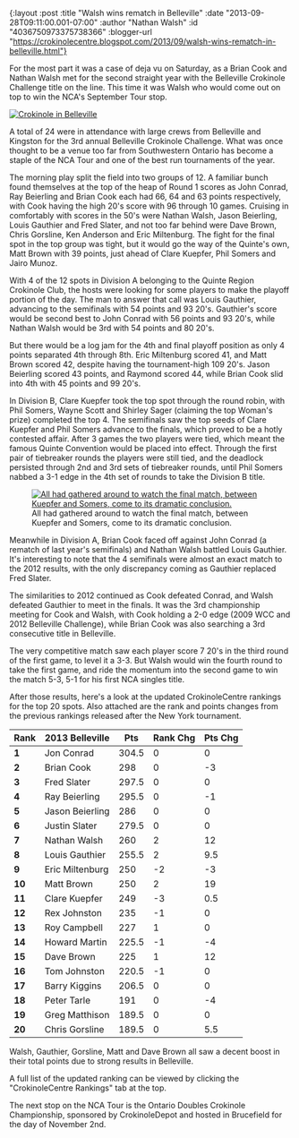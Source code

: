 {:layout :post
 :title "Walsh wins rematch in Belleville"
 :date "2013-09-28T09:11:00.001-07:00"
 :author "Nathan Walsh"
 :id "4036750973375738366"
 :blogger-url "https://crokinolecentre.blogspot.com/2013/09/walsh-wins-rematch-in-belleville.html"}

For the most part it was a case of deja vu on Saturday, as a Brian Cook and Nathan Walsh met for the second straight year with the Belleville Crokinole Challenge title on the line. This time it was Walsh who would come out on top to win the NCA's September Tour stop.

[![Crokinole in Belleville](/images/2013-09-28-walsh-wins-rematch-in-belleville/IMG_2280.jpg)](/images/2013-09-28-walsh-wins-rematch-in-belleville/IMG_2280.jpg)

A total of 24 were in attendance with large crews from Belleville and Kingston for the 3rd annual Belleville Crokinole Challenge. What was once thought to be a venue too far from Southwestern Ontario has become a staple of the NCA Tour and one of the best run tournaments of the year.

The morning play split the field into two groups of 12. A familiar bunch found themselves at the top of the heap of Round 1 scores as John Conrad, Ray Beierling and Brian Cook each had 66, 64 and 63 points respectively, with Cook having the high 20's score with 96 through 10 games. Cruising in comfortably with scores in the 50's were Nathan Walsh, Jason Beierling, Louis Gauthier and Fred Slater, and not too far behind were Dave Brown, Chris Gorsline, Ken Anderson and Eric Miltenburg. The fight for the final spot in the top group was tight, but it would go the way of the Quinte's own, Matt Brown with 39 points, just ahead of Clare Kuepfer, Phil Somers and Jairo Munoz.

With 4 of the 12 spots in Division A belonging to the Quinte Region Crokinole Club, the hosts were looking for some players to make the playoff portion of the day. The man to answer that call was Louis Gauthier, advancing to the semifinals with 54 points and 93 20's. Gauthier's score would be second best to John Conrad with 56 points and 93 20's, while Nathan Walsh would be 3rd with 54 points and 80 20's.

But there would be a log jam for the 4th and final playoff position as only 4 points separated 4th through 8th. Eric Miltenburg scored 41, and Matt Brown scored 42, despite having the tournament-high 109 20's. Jason Beierling scored 43 points, and Raymond scored 44, while Brian Cook slid into 4th with 45 points and 99 20's.

In Division B, Clare Kuepfer took the top spot through the round robin, with Phil Somers, Wayne Scott and Shirley Sager (claiming the top Woman's prize) completed the top 4. The semifinals saw the top seeds of Clare Kuepfer and Phil Somers advance to the finals, which proved to be a hotly contested affair. After 3 games the two players were tied, which meant the famous Quinte Convention would be placed into effect. Through the first pair of tiebreaker rounds the players were still tied, and the deadlock persisted through 2nd and 3rd sets of tiebreaker rounds, until Phil Somers nabbed a 3-1 edge in the 4th set of rounds to take the Division B title.

<figure>
	<a href="/images/2013-09-28-walsh-wins-rematch-in-belleville/IMG\_2281.jpg"><img src="/images/2013-09-28-walsh-wins-rematch-in-belleville/IMG\_2281.jpg" alt="All had gathered around to watch the final match, between Kuepfer and Somers, come to its dramatic conclusion." /></a>
	<figcaption>All had gathered around to watch the final match, between Kuepfer and Somers, come to its dramatic conclusion.</figcaption>
</figure>

Meanwhile in Division A, Brian Cook faced off against John Conrad (a rematch of last year's semifinals) and Nathan Walsh battled Louis Gauthier. It's interesting to note that the 4 semifinals were almost an exact match to the 2012 results, with the only discrepancy coming as Gauthier replaced Fred Slater.

The similarities to 2012 continued as Cook defeated Conrad, and Walsh defeated Gauthier to meet in the finals. It was the 3rd championship meeting for Cook and Walsh, with Cook holding a 2-0 edge (2009 WCC and 2012 Belleville Challenge), while Brian Cook was also searching a 3rd consecutive title in Belleville.

The very competitive match saw each player score 7 20's in the third round of the first game, to level it a 3-3. But Walsh would win the fourth round to take the first game, and ride the momentum into the second game to win the match 5-3, 5-1 for his first NCA singles title.

After those results, here's a look at the updated CrokinoleCentre rankings for the top 20 spots. Also attached are the rank and points changes from the previous rankings released after the New York tournament.

<table>
	<thead>
		<tr>
			<th>Rank</th>
			<th>2013 Belleville</th>
			<th>Pts</th>
			<th>Rank Chg</th>
			<th>Pts Chg</th>
		</tr>
	</thead>
	<tbody>
		<tr>
			<td><strong>1</strong></td>
			<td>Jon Conrad</td>
			<td>304.5</td>
			<td>0</td>
			<td>0</td>
		</tr>
		<tr>
			<td><strong>2</strong></td>
			<td>Brian Cook</td>
			<td>298</td>
			<td>0</td>
			<td>-3</td>
		</tr>
		<tr>
			<td><strong>3</strong></td>
			<td>Fred Slater</td>
			<td>297.5</td>
			<td>0</td>
			<td>0</td>
		</tr>
		<tr>
			<td><strong>4</strong></td>
			<td>Ray Beierling</td>
			<td>295.5</td>
			<td>0</td>
			<td>-1</td>
		</tr>
		<tr>
			<td><strong>5</strong></td>
			<td>Jason Beierling</td>
			<td>286</td>
			<td>0</td>
			<td>0</td>
		</tr>
		<tr>
			<td><strong>6</strong></td>
			<td>Justin Slater</td>
			<td>279.5</td>
			<td>0</td>
			<td>0</td>
		</tr>
		<tr>
			<td><strong>7</strong></td>
			<td>Nathan Walsh</td>
			<td>260</td>
			<td>2</td>
			<td>12</td>
		</tr>
		<tr>
			<td><strong>8</strong></td>
			<td>Louis Gauthier</td>
			<td>255.5</td>
			<td>2</td>
			<td>9.5</td>
		</tr>
		<tr>
			<td><strong>9</strong></td>
			<td>Eric Miltenburg</td>
			<td>250</td>
			<td>-2</td>
			<td>-3</td>
		</tr>
		<tr>
			<td><strong>10</strong></td>
			<td>Matt Brown</td>
			<td>250</td>
			<td>2</td>
			<td>19</td>
		</tr>
		<tr>
			<td><strong>11</strong></td>
			<td>Clare Kuepfer</td>
			<td>249</td>
			<td>-3</td>
			<td>0.5</td>
		</tr>
		<tr>
			<td><strong>12</strong></td>
			<td>Rex Johnston</td>
			<td>235</td>
			<td>-1</td>
			<td>0</td>
		</tr>
		<tr>
			<td><strong>13</strong></td>
			<td>Roy Campbell</td>
			<td>227</td>
			<td>1</td>
			<td>0</td>
		</tr>
		<tr>
			<td><strong>14</strong></td>
			<td>Howard Martin</td>
			<td>225.5</td>
			<td>-1</td>
			<td>-4</td>
		</tr>
		<tr>
			<td><strong>15</strong></td>
			<td>Dave Brown</td>
			<td>225</td>
			<td>1</td>
			<td>12</td>
		</tr>
		<tr>
			<td><strong>16</strong></td>
			<td>Tom Johnston</td>
			<td>220.5</td>
			<td>-1</td>
			<td>0</td>
		</tr>
		<tr>
			<td><strong>17</strong></td>
			<td>Barry Kiggins</td>
			<td>206.5</td>
			<td>0</td>
			<td>0</td>
		</tr>
		<tr>
			<td><strong>18</strong></td>
			<td>Peter Tarle</td>
			<td>191</td>
			<td>0</td>
			<td>-4</td>
		</tr>
		<tr>
			<td><strong>19</strong></td>
			<td>Greg Matthison</td>
			<td>189.5</td>
			<td>0</td>
			<td>0</td>
		</tr>
		<tr>
			<td><strong>20</strong></td>
			<td>Chris Gorsline</td>
			<td>189.5</td>
			<td>0</td>
			<td>5.5</td>
		</tr>
	</tbody>
</table>

Walsh, Gauthier, Gorsline, Matt and Dave Brown all saw a decent boost in their total points due to strong results in Belleville.

A full list of the updated ranking can be viewed by clicking the "CrokinoleCentre Rankings" tab at the top.

The next stop on the NCA Tour is the Ontario Doubles Crokinole Championship, sponsored by CrokinoleDepot and hosted in Brucefield for the day of November 2nd.
